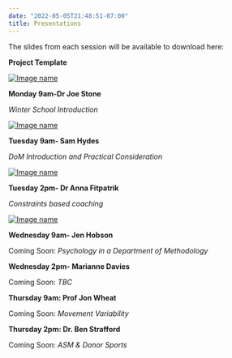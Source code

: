 ```yaml
---
date: "2022-05-05T21:48:51-07:00"
title: Presentations
---
```


The slides from each session will be available to download here:

**Project Template**

[![Image name](/./slides/presentation_gudie.png)](/./slides/Presention_gudie.pptx)

**Monday 9am-Dr Joe Stone**

*Winter School Introduction*

[![Image name](/./slides/js_mon_9.png)](/./slides/js_mon_9_web.pdf)

**Tuesday 9am- Sam Hydes**

*DoM Introduction and Practical Consideration*

[![Image name](/./slides/DoM_pic.png)](/./slides/DoM.pdf)

**Tuesday 2pm- Dr Anna Fitpatrik**

*Constraints based coaching*

[![Image name](/./slides/anna.png)](/./slides/anna.pptx)

**Wednesday 9am- Jen Hobson**

Coming Soon: *Psychology in a Department of Methodology*

**Wednesday 2pm- Marianne Davies**

Coming Soon: *TBC*

**Thursday 9am: Prof Jon Wheat**

Coming Soon: *Movement Variability*

**Thursday 2pm: Dr. Ben Strafford**

Coming Soon: *ASM & Donor Sports*
